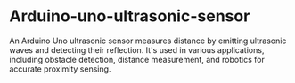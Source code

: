 # Arduino-uno-ultrasonic-sensor
An Arduino Uno ultrasonic sensor measures distance by emitting ultrasonic waves and detecting their reflection. It's used in various applications, including obstacle detection, distance measurement, and robotics for accurate proximity sensing.
